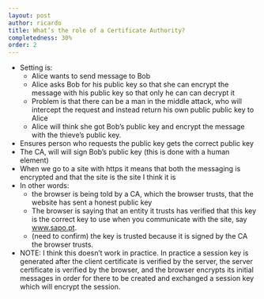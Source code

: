 ```yaml
---
layout: post
author: ricardo
title: What’s the role of a Certificate Authority?
completedness: 30%
order: 2
---
```


- Setting is: 
    - Alice wants to send message to Bob
    - Alice asks Bob for his public key so that she can encrypt the message with his public key so that only he can can decrypt it
    - Problem is that there can be a man in the middle attack, who will intercept the request and instead return his own public public key to Alice
    - Alice will think she got Bob’s public key and encrypt the message with the thieve’s public key.
- Ensures person who requests the public key gets the correct public key
- The CA, will will sign Bob’s public key (this is done with a human element)
- When we go to a site with https it means that both the messaging is encrypted and that the site is the site I think it is
- In other words:
  - the browser is being told by a CA, which the browser trusts, that the website has sent a honest public key
  - The browser is saying that an entity it trusts  has verified that  this key is the correct key to use when you communicate with the site, say www.sapo.pt.
  - (need to confirm) the key is trusted because it is signed by the CA the browser trusts.
- NOTE: I think this doesn’t work in practice. In practice a session key is generated after the client certificate is verified by the server, the server certificate is verified by the browser, and the browser encrypts its initial messages in order for there to be created and exchanged a session key which will encrypt the session.
